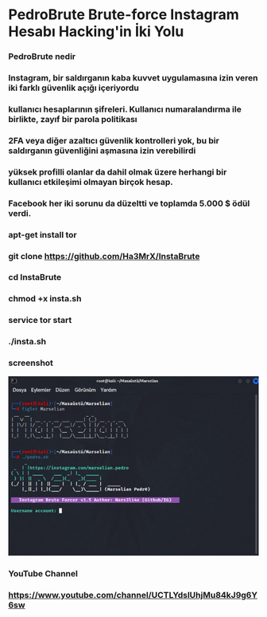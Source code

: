  #  PedroBrute Brute-force Instagram Hesabı Hacking'in İki Yolu 

###  PedroBrute nedir 

###  Instagram, bir saldırganın kaba kuvvet uygulamasına izin veren iki farklı güvenlik açığı içeriyordu 
###  kullanıcı hesaplarının şifreleri. Kullanıcı numaralandırma ile birlikte, zayıf bir parola politikası 
###  2FA veya diğer azaltıcı güvenlik kontrolleri yok, bu bir saldırganın güvenliğini aşmasına izin verebilirdi 
###  yüksek profilli olanlar da dahil olmak üzere herhangi bir kullanıcı etkileşimi olmayan birçok hesap. 
###  Facebook her iki sorunu da düzeltti ve toplamda 5.000 $ ödül verdi. 


### apt-get install tor

### git clone https://github.com/Ha3MrX/InstaBrute

### cd InstaBrute

### chmod +x insta.sh

### service tor start

### ./insta.sh

### screenshot

![capture](muhammed.png)

### YouTube Channel

### https://www.youtube.com/channel/UCTLYdslUhjMu84kJ9g6Y6sw
